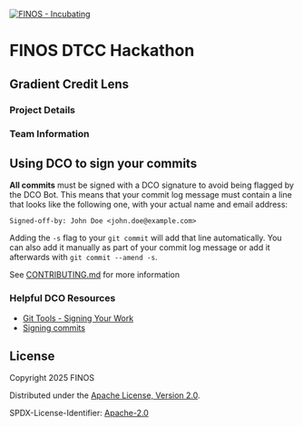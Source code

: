 [![FINOS - Incubating](https://cdn.jsdelivr.net/gh/finos/contrib-toolbox@master/images/badge-incubating.svg)](https://finosfoundation.atlassian.net/wiki/display/FINOS/Incubating)

# FINOS DTCC Hackathon 


## Gradient Credit Lens


### Project Details


### Team Information


## Using DCO to sign your commits

**All commits** must be signed with a DCO signature to avoid being flagged by the DCO Bot. This means that your commit log message must contain a line that looks like the following one, with your actual name and email address:

```
Signed-off-by: John Doe <john.doe@example.com>
```

Adding the `-s` flag to your `git commit` will add that line automatically. You can also add it manually as part of your commit log message or add it afterwards with `git commit --amend -s`.

See [CONTRIBUTING.md](./.github/CONTRIBUTING.md) for more information

### Helpful DCO Resources
- [Git Tools - Signing Your Work](https://git-scm.com/book/en/v2/Git-Tools-Signing-Your-Work)
- [Signing commits
](https://docs.github.com/en/github/authenticating-to-github/signing-commits)


## License

Copyright 2025 FINOS

Distributed under the [Apache License, Version 2.0](http://www.apache.org/licenses/LICENSE-2.0).

SPDX-License-Identifier: [Apache-2.0](https://spdx.org/licenses/Apache-2.0)








